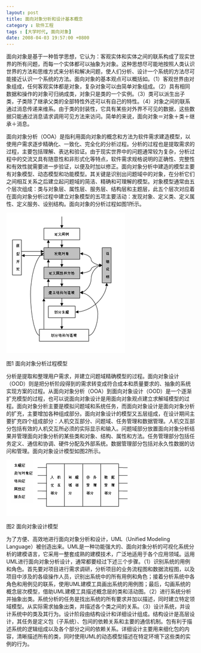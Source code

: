 ```yaml
---
layout: post
title: 面向对象分析和设计基本概念
category : 软件工程
tags : [大学时代, 面向对象]
date: 2008-04-03 19:57:00 +0800
---
```


面向对象是基于一种哲学思想，它认为：客观实体和实体之间的联系构成了现实世界的所有问题，而每一个实体都可以抽象为对象。这种思想尽可能地按照人类认识世界的方法和思维方式来分析和解决问题，使人们分析、设计一个系统的方法尽可能接近认识一个系统的方法。面向对象的基本观点可以概括如。（1）客观世界由对象组成，任何客观实体都是对象，复杂对象可以由简单对象组成。（2）具有相同数据和操作的对象可归纳成类，对象只是类的一个实例。（3）类可以派生出子类，子类除了继承父类的全部特性外还可以有自己的特性。（4）对象之间的联系通过消息传递来维系。由于类的封装性，它具有某些对外界不可见的数据，这些数据只能通过消息请求调用可见方法来访问。简单的来说，面向对象＝对象＋类＋继承＋消息。

面向对象分析（OOA）是指利用面向对象的概念和方法为软件需求建造模型，以使用户需求逐步精确化、一致化、完全化的分析过程。分析的过程也是提取需求的过程，主要包括理解、表达和验证。由于现实世界中的问题通常较为复杂，分析过程中的交流又具有随意性和非形式化等特点，软件需求规格说明的正确性、完整性和有效性就需要进一步验证，以便及时加以修正。面向对象分析中建造的模型主要有对象模型、动态模型和功能模型。其关键是识别出问题域中的对象，在分析它们之间相互关系之后建立起问题域的简洁、精确和可理解的模型。对象模型通常由五个层次组成：类与对象层、属性层、服务层、结构层和主题层，此五个层次对应着在面向对象分析过程中建立对象模型的五项主要活动：发现对象、定义类、定义属性、定义服务、设别结构。面向对象的分析过程如图1所示。

![面向对象分析过程模型](/assets/img/2008-04-03-1.bmp)

图1 面向对象分析过程模型

分析是提取和整理用户需求，并建立问题域精确模型的过程。面向对象设计（OOD）则是把分析阶段得到的需求转变成符合成本和质量要求的、抽象的系统实现方案的过程。从面向对象分析（OOA）到面向对象设计（OOD）是一个逐渐扩充模型的过程，也可以说面向对象设计是用面向对象观点建立求解域模型的过程。面向对象分析主要是模拟问题域和系统任务，而面向对象设计是面向对象分析的扩充，主要增加各种组成部分。面向对象设计的模型又五层组成，在设计期间主要扩充四个组成部分：人机交互部分、问题域、任务管理和数据管理。人机交互部分包括有效的人机交互所必须的实际显示和输入。问题域部分放置面向对象分析结果并管理面向对象分析的某些类和对象、结构、属性和方法。任务管理部分包括任务定义、通信和协调、硬件分配及外部系统。数据管理部分包括对永久性数据的访问和管理。面向对象设计模型如图2所示。

![面向对象设计模型](/assets/img/2008-04-03-2.bmp)

图2 面向对象设计模型

为了方便、高效地进行面向对象分析和设计，UML（Unified Modeling Language）被创造出来。UML是一种功能强大的、面向对象分析的可视化系统分析的建模语言，它采用一整套成熟的建模技术，广泛地适用于各个应用领域。运用UML进行面向对象分析设计，通常都要经过下述三个步骤。（1）识别系统的用例和角色。首先要对项目进行需求调研，分析项目的业务流程图和数据流程图，以及项目中涉及的各级操作人员，识别出系统中的所有用例和角色；接着分析系统中各角色和用例见的联系，使用UML建模工具画出系统的用例图；最后，勾画系统的概念层次模型，借助UML建模工具描述概念层的类和活动图。（2）进行系统分析并抽象出类。系统分析的任务是找出系统的所有要求并加以描述，同时建立特定领域模型。从实际需求抽象出类，并描述各个类之间的关系。（3）设计系统，并设计系统中的类及其行为。设计阶段由结构设计和详细设计组成。结构设计是高层设计，其任务是定义包（子系统）、包间的依赖关系和主要的通信机制。包有利于描述系统的逻辑组成以及各个部分之间的依赖关系。详细设计主要用来细化包的内容，清晰描述所有的类，同时使用UML的动态模型描述在特定环境下这些类的实例的行为。

